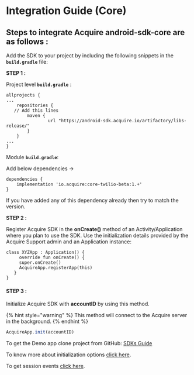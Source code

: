 # Integration Guide \(Core\)

## **Steps to integrate Acquire android-sdk-core are as follows :**

Add the SDK to your project by including the following snippets in the **`build.gradle`** file:

**STEP 1 :**

Project level **`build.gradle`** :

```text
allprojects {
...
    repositories {
   // Add this lines
        maven {
                url "https://android-sdk.acquire.io/artifactory/libs-release/"
        }
    }
...
}
```

  
Module **`build.gradle`**:  
  
Add below dependencies -&gt;

```text
dependencies {
    implementation 'io.acquire:core-twilio-beta:1.+'
}
```

If you have added any of this dependency already then try to match the version.

**STEP 2 :**

Register Acquire SDK in the **onCreate\(\)** method of an Activity/Application where you plan to use the SDK. Use the initialization details provided by the Acquire Support admin and an Application instance:

```text
class XYZApp : Application() {
     override fun onCreate() {
     super.onCreate()
     AcquireApp.registerApp(this)
   }
}
```

#### STEP 3 :

Initialize Acquire SDK with **accountID** by using this method. 

{% hint style="warning" %}
This method will connect to the Acquire server in the background.
{% endhint %}

```javascript
AcquireApp.init(accountID)
```

To get the Demo app clone project from GitHub: [SDKs Guide](https://github.com/acquireio/android-sdk)

To know more about initialization options [click here](../acquire-sdk-apis.md). 

To get session events [click here](../acquire-android-delegates.md). 



